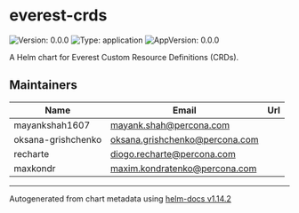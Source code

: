 # everest-crds

![Version: 0.0.0](https://img.shields.io/badge/Version-0.0.0-informational?style=flat-square) ![Type: application](https://img.shields.io/badge/Type-application-informational?style=flat-square) ![AppVersion: 0.0.0](https://img.shields.io/badge/AppVersion-0.0.0-informational?style=flat-square)

A Helm chart for Everest Custom Resource Definitions (CRDs).

## Maintainers

| Name | Email | Url |
| ---- | ------ | --- |
| mayankshah1607 | <mayank.shah@percona.com> |  |
| oksana-grishchenko | <oksana.grishchenko@percona.com> |  |
| recharte | <diogo.recharte@percona.com> |  |
| maxkondr | <maxim.kondratenko@percona.com> |  |

----------------------------------------------
Autogenerated from chart metadata using [helm-docs v1.14.2](https://github.com/norwoodj/helm-docs/releases/v1.14.2)

